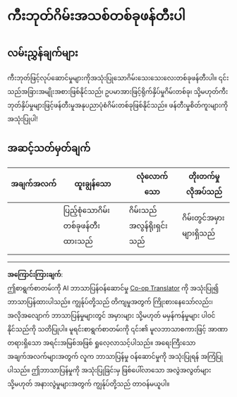 <!--
CO_OP_TRANSLATOR_METADATA:
{
  "original_hash": "de5384c118e15e4d1d0eaa00fc01b112",
  "translation_date": "2025-08-27T22:45:37+00:00",
  "source_file": "4-typing-game/typing-game/assignment.md",
  "language_code": "my"
}
-->
# ကီးဘုတ်ဂိမ်းအသစ်တစ်ခုဖန်တီးပါ

## လမ်းညွှန်ချက်များ

ကီးဘုတ်ဖြင့်လုပ်ဆောင်မှုများကိုအသုံးပြုသောဂိမ်းသေးသေးလေးတစ်ခုဖန်တီးပါ။ ၎င်းသည်အခြားအမျိုးအစားဖြစ်နိုင်သည်၊ ဥပမာအားဖြင့်ရိုက်နှိပ်မှုဂိမ်းတစ်ခု၊ သို့မဟုတ်ကီးဘုတ်နှိပ်မှုများဖြင့်ဖန်တီးမှုအနုပညာပုံစံဂိမ်းတစ်ခုဖြစ်နိုင်သည်။ ဖန်တီးမှုစိတ်ကူးများကိုအသုံးပြုပါ!

## အဆင့်သတ်မှတ်ချက်

| အချက်အလက် | ထူးချွန်သော | လုံလောက်သော | တိုးတက်မှုလိုအပ်သည် |
| -------- | ------------------------ | ------------------------ | ----------------- |
|          | ပြည့်စုံသောဂိမ်းတစ်ခုဖန်တီးထားသည် | ဂိမ်းသည်အလွန်ရိုးရှင်းသည် | ဂိမ်းတွင်အမှားများရှိသည် |
|          |                          |                          |                   |

---

**အကြောင်းကြားချက်**:  
ဤစာရွက်စာတမ်းကို AI ဘာသာပြန်ဝန်ဆောင်မှု [Co-op Translator](https://github.com/Azure/co-op-translator) ကို အသုံးပြု၍ ဘာသာပြန်ထားပါသည်။ ကျွန်ုပ်တို့သည် တိကျမှုအတွက် ကြိုးစားနေသော်လည်း၊ အလိုအလျောက် ဘာသာပြန်မှုများတွင် အမှားများ သို့မဟုတ် မမှန်ကန်မှုများ ပါဝင်နိုင်သည်ကို သတိပြုပါ။ မူရင်းစာရွက်စာတမ်းကို ၎င်း၏ မူလဘာသာစကားဖြင့် အာဏာတရားရှိသော အရင်းအမြစ်အဖြစ် ရှုလေ့လာသင့်ပါသည်။ အရေးကြီးသော အချက်အလက်များအတွက် လူက ဘာသာပြန်မှု ဝန်ဆောင်မှုကို အသုံးပြုရန် အကြံပြုပါသည်။ ဤဘာသာပြန်မှုကို အသုံးပြုခြင်းမှ ဖြစ်ပေါ်လာသော အလွဲအလွတ်များ သို့မဟုတ် အနားလွဲမှုများအတွက် ကျွန်ုပ်တို့သည် တာဝန်မယူပါ။